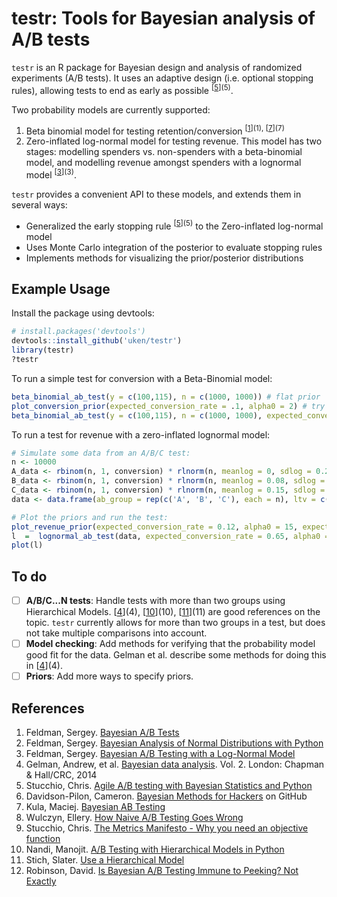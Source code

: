 testr: Tools for Bayesian analysis of A/B tests
===============================================

`testr` is an R package for Bayesian design and analysis of randomized experiments (A/B tests). It uses an adaptive design (i.e. optional stopping rules), allowing tests to end as early as possible <sup>[[5]](5)</sup>. 

Two probability models are currently supported:

1. Beta binomial model for testing retention/conversion <sup>[[1]](1), [[7]](7)</sup>
2. Zero-inflated log-normal model for testing revenue. This model has two stages: modelling spenders vs. non-spenders with a beta-binomial model, and modelling revenue amongst spenders with a lognormal model <sup>[[3]](3)</sup>. 

`testr` provides a convenient API to these models, and extends them in several ways:

* Generalized the early stopping rule <sup>[[5]](5)</sup> to the Zero-inflated log-normal model
* Uses Monte Carlo integration of the posterior to evaluate stopping rules
* Implements methods for visualizing the prior/posterior distributions

## Example Usage

Install the package using devtools:

```R
# install.packages('devtools')
devtools::install_github('uken/testr')
library(testr)
?testr
```

To run a simple test for conversion with a Beta-Binomial model:

```R
beta_binomial_ab_test(y = c(100,115), n = c(1000, 1000)) # flat prior
plot_conversion_prior(expected_conversion_rate = .1, alpha0 = 2) # try tweaking alpha0 to decrase variance
beta_binomial_ab_test(y = c(100,115), n = c(1000, 1000), expected_conversion_rate = .1, alpha0 = 2) # informative prior
```

To run a test for revenue with a zero-inflated lognormal model:

```R
# Simulate some data from an A/B/C test:
n <- 10000
A_data <- rbinom(n, 1, conversion) * rlnorm(n, meanlog = 0, sdlog = 0.2)
B_data <- rbinom(n, 1, conversion) * rlnorm(n, meanlog = 0.08, sdlog = 0.2)
C_data <- rbinom(n, 1, conversion) * rlnorm(n, meanlog = 0.15, sdlog = 0.2)
data <- data.frame(ab_group = rep(c('A', 'B', 'C'), each = n), ltv = c(A_data, B_data, C_data))

# Plot the priors and run the test:
plot_revenue_prior(expected_conversion_rate = 0.12, alpha0 = 15, expected_revenue_converted_users = 1.5, v0 = 73, k0 = 100, s_sq0 = 1.2) # specify prior
l  =  lognormal_ab_test(data, expected_conversion_rate = 0.65, alpha0 = 15, expected_revenue_converted_users = 1.5, v0 = 73, k0 = 100, s_sq0 = 1.2)
plot(l)
```

## To do 

- [ ] **A/B/C...N tests**: Handle tests with more than two groups using Hierarchical Models. [[4]](4), [[10]](10), [[11]](11) are good references on the topic. `testr` currently allows for more than two groups in a test, but does not take multiple comparisons into account.
- [ ] **Model checking**: Add methods for verifying that the probability model good fit for the data. Gelman et al. describe some methods for doing this in [[4]](4).
- [ ] **Priors**: Add more ways to specify priors.

## References

[1]: http://engineering.richrelevance.com/bayesian-ab-tests
[2]: http://engineering.richrelevance.com/bayesian-analysis-of-normal-distributions-with-python/
[3]: http://engineering.richrelevance.com/bayesian-ab-testing-with-a-log-normal-model/
[4]: http://www.stat.columbia.edu/~gelman/book/ "Gelman, Andrew, et al. Bayesian data analysis. Vol. 2: London: Chapman & Hall/CRC, 2014"
[5]: https://web.archive.org/web/20150419163005/http://www.bayesianwitch.com/blog/2014/bayesian_ab_test.html
[6]: https://github.com/CamDavidsonPilon/Probabilistic-Programming-and-Bayesian-Methods-for-Hackers
[7]: http://developers.lyst.com/data/2014/05/10/bayesian-ab-testing/ 
[8]: http://ewulczyn.github.io/How_Naive_AB_Testing_Goes_Wrong/
[9]: https://www.chrisstucchio.com/blog/2013/metrics_manifesto.html
[10]: http://blog.dominodatalab.com/ab-testing-with-hierarchical-models-in-python/
[11]: http://sl8r000.github.io/ab_testing_statistics/use_a_hierarchical_model/
[12]: http://varianceexplained.org/r/bayesian-ab-testing/

1. Feldman, Sergey. [Bayesian A/B Tests](http://engineering.richrelevance.com/bayesian-ab-tests)
2. Feldman, Sergey. [Bayesian Analysis of Normal Distributions with Python](http://engineering.richrelevance.com/bayesian-analysis-of-normal-distributions-with-python/)
3. Feldman, Sergey. [Bayesian A/B Testing with a Log-Normal Model](http://engineering.richrelevance.com/bayesian-ab-testing-with-a-log-normal-model/)
4. Gelman, Andrew, et al. [Bayesian data analysis](http://www.stat.columbia.edu/~gelman/book/). Vol. 2. London: Chapman & Hall/CRC, 2014
5. Stucchio, Chris. [Agile A/B testing with Bayesian Statistics and Python](https://web.archive.org/web/20150419163005/http://www.bayesianwitch.com/blog/2014/bayesian_ab_test.html)
6. Davidson-Pilon, Cameron. [Bayesian Methods for Hackers](https://github.com/CamDavidsonPilon/Probabilistic-Programming-and-Bayesian-Methods-for-Hackers) on GitHub
7. Kula, Maciej. [Bayesian AB Testing](http://developers.lyst.com/data/2014/05/10/bayesian-ab-testing/)
8. Wulczyn, Ellery. [How Naive A/B Testing Goes Wrong](http://ewulczyn.github.io/How_Naive_AB_Testing_Goes_Wrong/)
9. Stucchio, Chris. [The Metrics Manifesto - Why you need an objective function](https://www.chrisstucchio.com/blog/2013/metrics_manifesto.html)
10. Nandi, Manojit. [A/B Testing with Hierarchical Models in Python](http://blog.dominodatalab.com/ab-testing-with-hierarchical-models-in-python/)
11. Stich, Slater. [Use a Hierarchical Model](http://sl8r000.github.io/ab_testing_statistics/use_a_hierarchical_model/)
12. Robinson, David. [Is Bayesian A/B Testing Immune to Peeking? Not Exactly](http://varianceexplained.org/r/bayesian-ab-testing/)
